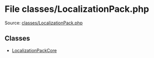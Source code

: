 File classes/LocalizationPack.php
=========

Source: [classes/LocalizationPack.php](https://github.com/PrestaShop/PrestaShop/blob/1.5.2.0/classes/LocalizationPack.php)


Classes
-------

* [LocalizationPackCore](class.LocalizationPackCore.md)

